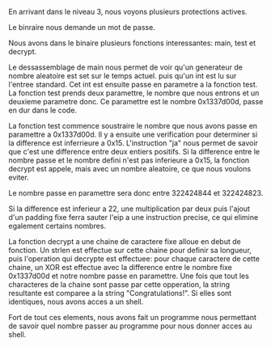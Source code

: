 En arrivant dans le niveau 3, nous voyons plusieurs protections actives.

Le binraire nous demande un mot de passe.

Nous avons dans le binaire plusieurs fonctions interessantes: main, test et decrypt.

Le dessassemblage de main nous permet de voir qu'un generateur de nombre aleatoire est set sur le temps actuel. puis qu'un int est lu sur l'entree standard. Cet int est ensuite passe en parametre a la fonction test. La fonction test prends deux paramettre, le nombre que nous entrons et un deuxieme parametre donc. Ce paramettre est le nombre 0x1337d00d, passe en dur dans le code.

La fonction test commence soustraire le nombre que nous avons passe en paramettre a 0x1337d00d. Il y a ensuite une verification pour determiner si la difference est inferrieure a 0x15. L'instruction "ja" nous permet de savoir que c'est une difference entre deux entiers positifs. Si la difference entre le nombre passe et le nombre defini n'est pas inferieure a 0x15, la fonction decrypt est appele, mais avec un nombre aleatoire, ce que nous voulons eviter.

Le nombre passe en paramettre sera donc entre 322424844 et 322424823.

Si la difference est inferieur a 22, une multiplication par deux puis l'ajout d'un padding fixe ferra sauter l'eip a une instruction precise, ce qui elimine egalement certains nombres.

La fonction decrypt a une chaine de caractere fixe alloue en debut de fonction. Un strlen est effectue sur cette chaine pour definir sa longueur, puis l'operation qui decrypte est effectuee: pour chaque caractere de cette chaine, un XOR est effectue avec la difference entre le nombre fixe 0x1337d00d et notre nombre passe en paramettre. Une fois que tout les characteres de la chaine sont passe par cette opperation, la string resultante est comparee a la string "Congratulations!". Si elles sont identiques, nous avons acces a un shell.

Fort de tout ces elements, nous avons fait un programme nous permettant de savoir quel nombre passer au programme pour nous donner acces au shell.
